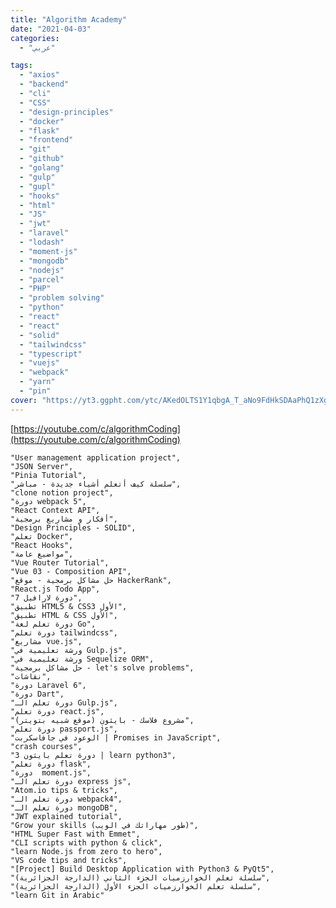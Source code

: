 ```yaml
---
title: "Algorithm Academy"
date: "2021-04-03"
categories:
  - "عربي"

tags:
  - "axios"
  - "backend"
  - "cli"
  - "CSS"
  - "design-principles"
  - "docker"
  - "flask"
  - "frontend"
  - "git"
  - "github"
  - "golang"
  - "gulp"
  - "gupl"
  - "hooks"
  - "html"
  - "JS"
  - "jwt"
  - "laravel"
  - "lodash"
  - "moment-js"
  - "mongodb"
  - "nodejs"
  - "parcel"
  - "PHP"
  - "problem solving"
  - "python"
  - "react"
  - "react"
  - "solid"
  - "tailwindcss"
  - "typescript"
  - "vuejs"
  - "webpack"
  - "yarn"
  - "pin"
cover: "https://yt3.ggpht.com/ytc/AKedOLTS1Y1qbgA_T_aNo9FdHkSDAaPhQ1zXgGZaAhH9jQ=s88-c-k-c0x00ffffff-no-rj"
---
```


[https://youtube.com/c/algorithmCoding](https://youtube.com/c/algorithmCoding)


    "User management application project",
    "JSON Server",
    "Pinia Tutorial",
    "سلسلة كيف أتعلم أشياء جديدة - مباشر",
    "clone notion project",
    "دورة webpack 5",
    "React Context API",
    "أفكار و مشاريع برمجية",
    "Design Principles - SOLID",
    "تعلم Docker",
    "React Hooks",
    "مواضيع عامة",
    "Vue Router Tutorial",
    "Vue 03 - Composition API",
    "حل مشاكل برمجية - موقع HackerRank",
    "React.js Todo App",
    "دورة ﻻرافيل 7",
    "تطبيق HTML5 & CSS3 الأول",
    "تطبيق HTML & CSS الأول",
    "دورة تعلم لغة Go",
    "دورة تعلم tailwindcss",
    "مشاريع vue.js",
    "ورشة تعليمية في Gulp.js",
    "ورشة تعليمية في Sequelize ORM",
    "حل مشاكل برمجية - let's solve problems",
    "نقاشات",
    "دورة Laravel 6",
    "دورة Dart",
    "دورة تعلم الـ Gulp.js",
    "دورة تعلم react.js",
    "مشروع فلاسك - بايثون (موقع شبيه بتويتر)",
    "دورة تعلم passport.js",
    "الوعود في جافاسكربت | Promises in JavaScript",
    "crash courses",
    "دورة تعلم بايثون 3 | learn python3",
    "دورة تعلم flask",
    "دورة  moment.js",
    "دورة تعلم الـ express js",
    "Atom.io tips & tricks",
    "دورة تعلم الـ webpack4",
    "دورة تعلم الـ mongoDB",
    "JWT explained tutorial",
    "Grow your skills (طور مهاراتك في الويب)",
    "HTML Super Fast with Emmet",
    "CLI scripts with python & click",
    "learn Node.js from zero to hero",
    "VS code tips and tricks",
    "[Project] Build Desktop Application with Python3 & PyQt5",
    "سلسلة تعلم الخوارزميات الجزء الثاني (الدارجة الجزائرية)",
    "سلسلة تعلم الخوارزميات الجزء الأول (الدارجة الجزائرية)",
    "learn Git in Arabic"